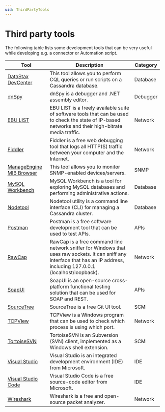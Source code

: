 ```yaml
---
uid: ThirdPartyTools
---
```


# Third party tools

The following table lists some development tools that can be very useful while developing e.g. a connector or Automation script.

|Tool  |Description  |Category  |
|---------|---------|---------|
|[DataStax DevCenter](xref:DataStax_DevCenter)     |This tool allows you to perform CQL queries or run scripts on a Cassandra database.         |Database         |
|[dnSpy](xref:dnSpy)     |dnSpy is a debugger and .NET assembly editor.        |Debugger         |
|[EBU LIST](xref:EBU_Live_IP_Software_Toolkit_LIST)     |EBU LIST is a freely available suite of software tools that can be used to check the state of IP-based networks and their high-bitrate media traffic.         |Network         |
|[Fiddler](xref:Fiddler)     |Fiddler is a free web debugging tool that logs all HTTP(S) traffic between your computer and the Internet.         |Network         |
|[ManageEngine MIB Browser](xref:ManageEngine_MIB_Browser)     |This tool allows you to monitor SNMP-enabled devices/servers.          |SNMP         |
|[MySQL Workbench](xref:MySQL_Workbench)     |MySQL Workbench is a tool for exploring MySQL databases and performing administrative actions.         |Database         |
|[Nodetool](xref:TOONodetool)     |Nodetool utility is a command line interface (CLI) for managing a Cassandra cluster.         |Database         |
|[Postman](xref:Postman)     |Postman is a free software development tool that can be used to test APIs.         |APIs         |
|[RawCap](xref:RawCap)     |RawCap is a free command line network sniffer for Windows that uses raw sockets. It can sniff any interface that has an IP address, including 127.0.0.1 (localhost/loopback).         |Network         |
|[SoapUI](xref:SoapUI)     |SoapUI is an open-source cross-platform functional testing solution that can be used for SOAP and REST.         |APIs         |
|[SourceTree](xref:TOOSourceTree)     |SourceTree is a free Git UI tool.         |SCM         |
|[TCPView](xref:TCPView)     |TCPView is a Windows program that can be used to check which process is using which port.         |Network         |
|[TortoiseSVN](xref:TOOTortoiseSVN)     |TortoiseSVN is an Subversion (SVN) client, implemented as a Windows shell extension.         |SCM         |
|[Visual Studio](xref:TOOVisualStudio)     |Visual Studio is an integrated development environment (IDE) from Microsoft.         |IDE         |
|[Visual Studio Code](xref:Visual_Studio_Code)     |Visual Studio Code is a free source-code editor from Microsoft.         |IDE         |
|[Wireshark](xref:Wireshark)     |Wireshark is a free and open-source packet analyzer.         |Network         |
